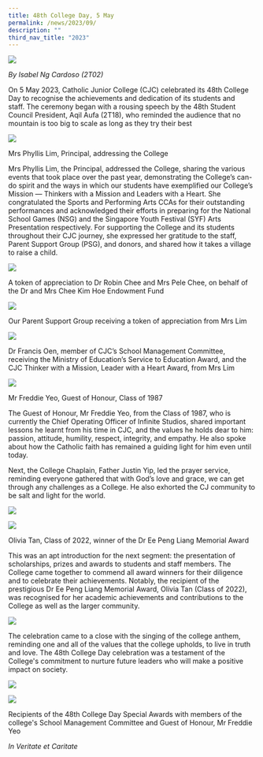 ```yaml
---
title: 48th College Day, 5 May
permalink: /news/2023/09/
description: ""
third_nav_title: "2023"
---
```

![](/images/48th%20college%20day%20a.jpg)

*By Isabel Ng Cardoso (2T02)*

On 5 May 2023, Catholic Junior College (CJC) celebrated its 48th College Day to recognise the achievements and dedication of its students and staff. The ceremony began with a rousing speech by the 48th Student Council President, Aqil Aufa (2T18), who reminded the audience that no mountain is too big to scale as long as they try their best

![](/images/48th%20college%20day%20b.jpg)

Mrs Phyllis Lim, Principal, addressing the College

Mrs Phyllis Lim, the Principal, addressed the College, sharing the various events that took place over the past year, demonstrating the College’s can-do spirit and the ways in which our students have exemplified our College’s Mission — Thinkers with a Mission and Leaders with a Heart. She congratulated the Sports and Performing Arts CCAs for their outstanding performances and acknowledged their efforts in preparing for the National School Games (NSG) and the Singapore Youth Festival (SYF) Arts Presentation respectively. For supporting the College and its students throughout their CJC journey, she expressed her gratitude to the staff, Parent Support Group (PSG), and donors, and shared how it takes a village to raise a child.

![](/images/48th%20college%20day%20c.jpg)

A token of appreciation to Dr Robin Chee and Mrs Pele Chee, on behalf of the Dr and Mrs Chee Kim Hoe Endowment Fund

![](/images/48th%20college%20day%20d.jpg)

Our Parent Support Group receiving a token of appreciation from Mrs Lim

![](/images/48th%20college%20day%20e.jpg)

Dr Francis Oen, member of CJC’s School Management Committee, receiving the Ministry of Education’s Service to Education Award, and the CJC Thinker with a Mission, Leader with a Heart Award, from Mrs Lim

![](/images/48th%20college%20day%20f.jpg)

Mr Freddie Yeo, Guest of Honour, Class of 1987

The Guest of Honour, Mr Freddie Yeo, from the Class of 1987, who is currently the Chief Operating Officer of Infinite Studios, shared important lessons he learnt from his time in CJC, and the values he holds dear to him: passion, attitude, humility, respect, integrity, and empathy. He also spoke about how the Catholic faith has remained a guiding light for him even until today.

Next, the College Chaplain, Father Justin Yip, led the prayer service, reminding everyone gathered that with God’s love and grace, we can get through any challenges as a College. He also exhorted the CJ community to be salt and light for the world.

![](/images/48th%20college%20day%20g.jpg)

![](/images/48th%20college%20day%20h.jpg)

Olivia Tan, Class of 2022, winner of the Dr Ee Peng Liang Memorial Award

This was an apt introduction for the next segment: the presentation of scholarships, prizes and awards to students and staff members. The College came together to commend all award winners for their diligence and to celebrate their achievements. Notably, the recipient of the prestigious Dr Ee Peng Liang Memorial Award, Olivia Tan (Class of 2022), was recognised for her academic achievements and contributions to the College as well as the larger community.

![](/images/48th%20college%20day%20i.jpg)

The celebration came to a close with the singing of the college anthem, reminding one and all of the values that the college upholds, to live in truth and love. The 48th College Day celebration was a testament of the College's commitment to nurture future leaders who will make a positive impact on society.

![](/images/48th%20college%20day%20j.jpg)

![](/images/48th%20college%20day%20k.jpg)

Recipients of the 48th College Day Special Awards with members of the college's School Management Committee and Guest of Honour, Mr Freddie Yeo


*In Veritate et Caritate*